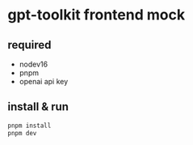 # gpt-toolkit frontend mock

## required
- nodev16
- pnpm
- openai api key

## install & run

``` sh
pnpm install
pnpm dev
```
